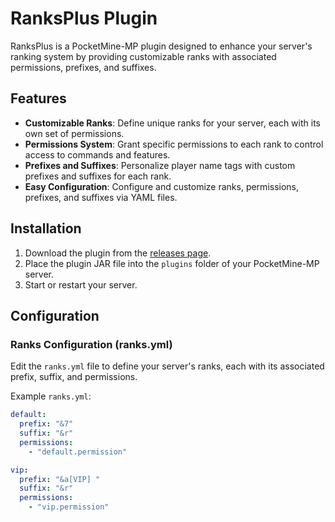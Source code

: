 # RanksPlus Plugin

RanksPlus is a PocketMine-MP plugin designed to enhance your server's ranking system by providing customizable ranks with associated permissions, prefixes, and suffixes.

## Features

- **Customizable Ranks**: Define unique ranks for your server, each with its own set of permissions.
- **Permissions System**: Grant specific permissions to each rank to control access to commands and features.
- **Prefixes and Suffixes**: Personalize player name tags with custom prefixes and suffixes for each rank.
- **Easy Configuration**: Configure and customize ranks, permissions, prefixes, and suffixes via YAML files.

## Installation

1. Download the plugin from the [releases page](https://github.com/BajanVlogs/RanksPlus/releases).
2. Place the plugin JAR file into the `plugins` folder of your PocketMine-MP server.
3. Start or restart your server.

## Configuration

### Ranks Configuration (ranks.yml)

Edit the `ranks.yml` file to define your server's ranks, each with its associated prefix, suffix, and permissions.

Example `ranks.yml`:

```yaml
default:
  prefix: "&7"
  suffix: "&r"
  permissions:
    - "default.permission"

vip:
  prefix: "&a[VIP] "
  suffix: "&r"
  permissions:
    - "vip.permission"
